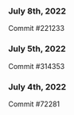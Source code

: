 ### July 8th, 2022

Commit #221233

### July 5th, 2022

Commit #314353


### July 4th, 2022

Commit #72281
